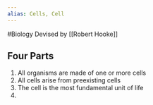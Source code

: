 ```yaml
---
alias: Cells, Cell
---
```

#Biology 
Devised by [[Robert Hooke]]
## Four Parts
1. All organisms are made of one or more cells
2. All cells arise from preexisting cells
3. The cell is the most fundamental unit of life
4. 